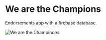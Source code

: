# We are the Champions

Endorsements app with a firebase database.

![We are the Champinons](https://github.com/wvdh/we-are-the-champions/assets/16451862/a901c69d-9ef5-4c7f-ae50-add258fe8769)



